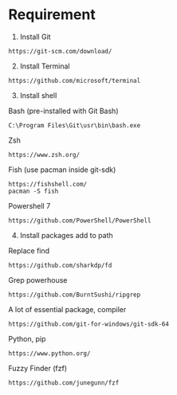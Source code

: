 # Requirement
1. Install Git

```console
https://git-scm.com/download/
```
2. Install Terminal

```console
https://github.com/microsoft/terminal
```
3. Install shell

Bash (pre-installed with Git Bash)
```console
C:\Program Files\Git\usr\bin\bash.exe
```
Zsh
```console
https://www.zsh.org/
```

Fish (use pacman inside git-sdk)
```console
https://fishshell.com/
pacman -S fish
```

Powershell 7 
```console
https://github.com/PowerShell/PowerShell
```

4. Install packages add to path

Replace find
```console
https://github.com/sharkdp/fd
```

Grep powerhouse
```console
https://github.com/BurntSushi/ripgrep
```

A lot of essential package, compiler
```console
https://github.com/git-for-windows/git-sdk-64
```

Python, pip
```console
https://www.python.org/

```
Fuzzy Finder (fzf)
```console
https://github.com/junegunn/fzf
```
